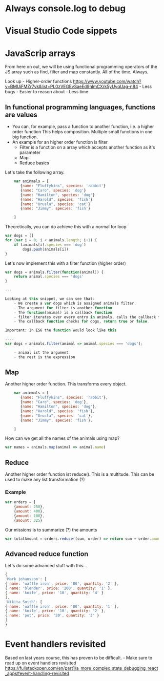 # Always console.log to debug
# Visual Studio Code sippets

# JavaScrip arrays
From here on out, we will be using functional programming operators of the JS array such as find, filter
and map constantly. All of the time. Always.

Look up
    - Higher-order functions https://www.youtube.com/watch?v=BMUiFMZr7vk&list=PL0zVEGEvSaeEd9hlmCXrk5yUyqUag-n84 
        - Less bugs
        - Easier to reason about
        - Less time

## In functional programming languages, functions are values
- You can, for example, pass a function to another function, i.e. a higher order function
This helps composition. Multiple small functions in one big function.
- An example for an higher order function is filter
    - Filter is a function on a array which accepts another function as it's parameter
    - Map
    - Reduce basics

Let's take the following array.
```javascript
    var aninmals = [
       {name: "Fluffykins", species: 'rabbit'} 
       {name: "Caro", species: 'dog'} 
       {name: "Hamilton", species: 'dog'} 
       {name: "Harold", species: 'fish'} 
       {name: "Urusla", species: 'cat'} 
       {name: "Jimmy", species: 'fish'} 

    ]
```

Theoretically, you can do achieve this with a normal for loop

```javascript
var dogs = []
for (var i = 0; i < animals.length; i+1) {
    if (animals[i].species === 'dog')
        dogs.push(animals[i])
}
```

Let's now implement this with a filter function (higher order)

```javascript
var dogs = animals.filter(function(animal)) {
    return animal.species === 'dogs'
}

---

Looking at this snippet, we can see that:
    - We create a var dogs which is assigned animals filter.
    - The argument for filter is another function
    - The function(animal) is a callback function
    - filter iterates over every entry in animals, calls the callback function on every element
    - The callback function checks for dogs, return true or false.

Important: In ES6 the function would look like this

----
var dogs = animals.filter(animal => animal.species === 'dogs');

    - animal ist the argument
    - the rest is the expression    

```

## Map
Another higher order function.
This transforms every object.

```javascript
    var aninmals = [
       {name: "Fluffykins", species: 'rabbit'}, 
       {name: "Caro", species: 'dog'}, 
       {name: "Hamilton", species: 'dog'}, 
       {name: "Harold", species: 'fish'}, 
       {name: "Urusla", species: 'cat'}, 
       {name: "Jimmy", species: 'fish'}, 

    ]

```

How can we get all the names of the animals using map?

```javascript
var names = animals.map(animal => animal.name)
```

## Reduce
Another higher order function ist reduce().
This is a multitude. This can be used to make any list transformation (?)

### Example
```javascript
var orders = [
    {amount: 250},
    {amount: 400},
    {amount: 100},
    {amount: 325}
```
Our missions is to summarize (?) the amounts
```javascript
var totalAmount = orders.reduce((sum, order) => return sum + order.amount, 0);
```

## Advanced reduce function
Let's do some advanced stuff with this...

```javascript
{
'Mark johansson': [
{ name: 'waffle iron', price: '80', quantity: '2' },
{ name: 'blender', price: '200', quantity: '1' },
{ name: 'knife', price: '10', quantity: '4' }
],
'Nikita Smith': [
{ name: 'waffle iron', price: '80', quantity: '1' },
{ name: 'knife', price: '10', quantity: '2' },
{ name: 'pot', price: '20', quantity: '3' }
]
}
```

# Event handlers revisited
Based on last years course, this has proven to be difficult. 
    - Make sure to read up on event handlers revisited https://fullstackopen.com/en/part1/a_more_complex_state_debugging_react_apps#event-handling-revisited